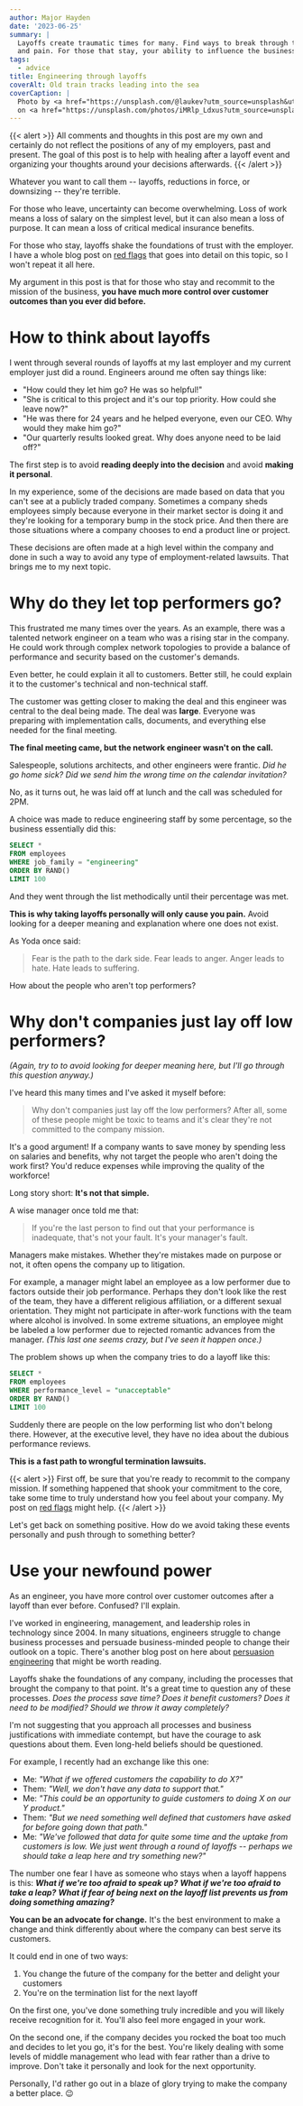 ```yaml
---
author: Major Hayden
date: '2023-06-25'
summary: |
  Layoffs create traumatic times for many. Find ways to break through the frustration
  and pain. For those that stay, your ability to influence the business can grow. 🪴
tags:
  - advice
title: Engineering through layoffs
coverAlt: Old train tracks leading into the sea
coverCaption: |
  Photo by <a href="https://unsplash.com/@laukev?utm_source=unsplash&utm_medium=referral&utm_content=creditCopyText">Kévin et Laurianne Langlais</a>
  on <a href="https://unsplash.com/photos/iMRlp_Ldxus?utm_source=unsplash&utm_medium=referral&utm_content=creditCopyText">Unsplash</a>
---
```


{{< alert >}}
All comments and thoughts in this post are my own and certainly do not reflect the positions of any of my employers, past and present.
The goal of this post is to help with healing after a layoff event and organizing your thoughts around your decisions afterwards.
{{< /alert >}}

Whatever you want to call them -- layoffs, reductions in force, or downsizing -- they're terrible.

For those who leave, uncertainty can become overwhelming.
Loss of work means a loss of salary on the simplest level, but it can also mean a loss of purpose.
It can mean a loss of critical medical insurance benefits.

For those who stay, layoffs shake the foundations of trust with the employer.
I have a whole blog post on [red flags](/p/red-flags) that goes into detail on this topic, so I won't repeat it all here.

My argument in this post is that for those who stay and recommit to the mission of the business, **you have much more control over customer outcomes than you ever did before.**

# How to think about layoffs

I went through several rounds of layoffs at my last employer and my current employer just did a round.
Engineers around me often say things like:

* "How could they let him go? He was so helpful!"
* "She is critical to this project and it's our top priority. How could she leave now?"
* "He was there for 24 years and he helped everyone, even our CEO. Why would they make him go?"
* "Our quarterly results looked great. Why does anyone need to be laid off?"

The first step is to avoid **reading deeply into the decision** and avoid **making it personal**.

In my experience, some of the decisions are made based on data that you can't see at a publicly traded company.
Sometimes a company sheds employees simply because everyone in their market sector is doing it and they're looking for a temporary bump in the stock price.
And then there are those situations where a company chooses to end a product line or project.

These decisions are often made at a high level within the company and done in such a way to avoid any type of employment-related lawsuits.
That brings me to my next topic.

# Why do they let top performers go?

This frustrated me many times over the years.
As an example, there was a talented network engineer on a team who was a rising star in the company.
He could work through complex network topologies to provide a balance of performance and security based on the customer's demands.

Even better, he could explain it all to customers.
Better still, he could explain it to the customer's technical and non-technical staff.

The customer was getting closer to making the deal and this engineer was central to the deal being made.
The deal was **large**.
Everyone was preparing with implementation calls, documents, and everything else needed for the final meeting.

**The final meeting came, but the network engineer wasn't on the call.**

Salespeople, solutions architects, and other engineers were frantic.
*Did he go home sick?*
*Did we send him the wrong time on the calendar invitation?*

No, as it turns out, he was laid off at lunch and the call was scheduled for 2PM.

A choice was made to reduce engineering staff by some percentage, so the business essentially did this:

```sql
SELECT *
FROM employees
WHERE job_family = "engineering"
ORDER BY RAND()
LIMIT 100
```

And they went through the list methodically until their percentage was met.

**This is why taking layoffs personally will only cause you pain.**
Avoid looking for a deeper meaning and explanation where one does not exist.

As Yoda once said:

> Fear is the path to the dark side.
> Fear leads to anger.
> Anger leads to hate.
> Hate leads to suffering.

How about the people who aren't top performers?

# Why don't companies just lay off low performers?

*(Again, try to to avoid looking for deeper meaning here, but I'll go through this question anyway.)*

I've heard this many times and I've asked it myself before:

> Why don't companies just lay off the low performers?
> After all, some of these people might be toxic to teams and it's clear they're not committed to the company mission.

It's a good argument!
If a company wants to save money by spending less on salaries and benefits, why not target the people who aren't doing the work first?
You'd reduce expenses while improving the quality of the workforce!

Long story short: **It's not that simple.**

A wise manager once told me that:

> If you're the last person to find out that your performance is inadequate, that's not your fault.
> It's your manager's fault.

Managers make mistakes.
Whether they're mistakes made on purpose or not, it often opens the company up to litigation.

For example, a manager might label an employee as a low performer due to factors outside their job performance.
Perhaps they don't look like the rest of the team, they have a different religious affiliation, or a different sexual orientation.
They might not participate in after-work functions with the team where alcohol is involved.
In some extreme situations, an employee might be labeled a low performer due to rejected romantic advances from the manager.
_(This last one seems crazy, but I've seen it happen once.)_

The problem shows up when the company tries to do a layoff like this:

```sql
SELECT *
FROM employees
WHERE performance_level = "unacceptable"
ORDER BY RAND()
LIMIT 100
```

Suddenly there are people on the low performing list who don't belong there.
However, at the executive level, they have no idea about the dubious performance reviews.

**This is a fast path to wrongful termination lawsuits.**

{{< alert >}}
First off, be sure that you're ready to recommit to the company mission.
If something happened that shook your commitment to the core, take some time to truly understand how you feel about your company.
My post on [red flags](/p/red-flags) might help.
{{< /alert >}}

Let's get back on something positive.
How do we avoid taking these events personally and push through to something better?

# Use your newfound power

As an engineer, you have more control over customer outcomes after a layoff than ever before.
Confused?
I'll explain.

I've worked in engineering, management, and leadership roles in technology since 2004.
In many situations, engineers struggle to change business processes and persuade business-minded people to change their outlook on a topic.
There's another blog post on here about [persuasion engineering](/p/persuasion-engineering/) that might be worth reading.

Layoffs shake the foundations of any company, including the processes that brought the company to that point.
It's a great time to question any of these processes.
*Does the process save time?*
*Does it benefit customers?*
*Does it need to be modified?*
*Should we throw it away completely?*

I'm not suggesting that you approach all processes and business justifications with immediate contempt, but have the courage to ask questions about them.
Even long-held beliefs should be questioned.

For example, I recently had an exchange like this one:

* Me: *"What if we offered customers the capability to do X?"*
* Them: *"Well, we don't have any data to support that."*
* Me: *"This could be an opportunity to guide customers to doing X on our Y product."*
* Them: *"But we need something well defined that customers have asked for before going down that path."*
* Me: *"We've followed that data for quite some time and the uptake from customers is low. We just went through a round of layoffs -- perhaps we should take a leap here and try something new?"*

The number one fear I have as someone who stays when a layoff happens is this:
***What if we're too afraid to speak up?***
***What if we're too afraid to take a leap?***
***What if fear of being next on the layoff list prevents us from doing something amazing?***

**You can be an advocate for change.**
It's the best environment to make a change and think differently about where the company can best serve its customers.

It could end in one of two ways:

1. You change the future of the company for the better and delight your customers
2. You're on the termination list for the next layoff

On the first one, you've done something truly incredible and you will likely receive recognition for it.
You'll also feel more engaged in your work.

On the second one, if the company decides you rocked the boat too much and decides to let you go, it's for the best.
You're likely dealing with some levels of middle management who lead with fear rather than a drive to improve.
Don't take it personally and look for the next opportunity.

Personally, I'd rather go out in a blaze of glory trying to make the company a better place. 😉